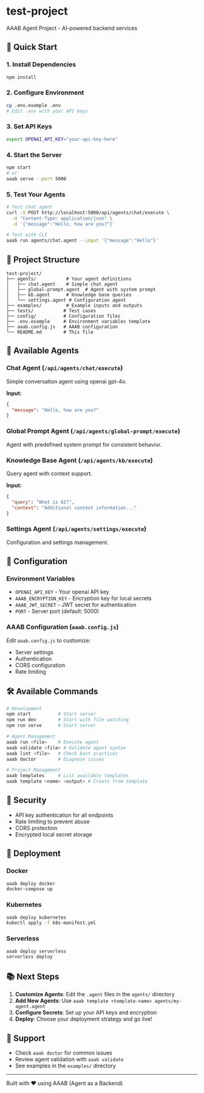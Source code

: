 # test-project

AAAB Agent Project - AI-powered backend services

## 🚀 Quick Start

### 1. Install Dependencies
```bash
npm install
```

### 2. Configure Environment
```bash
cp .env.example .env
# Edit .env with your API keys
```

### 3. Set API Keys
```bash
export OPENAI_API_KEY="your-api-key-here"
```

### 4. Start the Server
```bash
npm start
# or
aaab serve --port 5000
```

### 5. Test Your Agents
```bash
# Test chat agent
curl -X POST http://localhost:5000/api/agents/chat/execute \
  -H "Content-Type: application/json" \
  -d '{"message":"Hello, how are you?"}'

# Test with CLI
aaab run agents/chat.agent --input '{"message":"Hello"}'
```

## 📁 Project Structure

```
test-project/
├── agents/           # Your agent definitions
│   ├── chat.agent    # Simple chat agent
│   ├── global-prompt.agent  # Agent with system prompt
│   ├── kb.agent      # Knowledge base queries
│   └── settings.agent # Configuration agent
├── examples/         # Example inputs and outputs
├── tests/           # Test cases
├── config/          # Configuration files
├── .env.example     # Environment variables template
├── aaab.config.js   # AAAB configuration
└── README.md        # This file
```

## 🤖 Available Agents

### Chat Agent (`/api/agents/chat/execute`)
Simple conversation agent using openai gpt-4o.

**Input:**
```json
{
  "message": "Hello, how are you?"
}
```

### Global Prompt Agent (`/api/agents/global-prompt/execute`)
Agent with predefined system prompt for consistent behavior.

### Knowledge Base Agent (`/api/agents/kb/execute`)
Query agent with context support.

**Input:**
```json
{
  "query": "What is AI?",
  "context": "Additional context information..."
}
```

### Settings Agent (`/api/agents/settings/execute`)
Configuration and settings management.

## 🔧 Configuration

### Environment Variables
- `OPENAI_API_KEY` - Your openai API key
- `AAAB_ENCRYPTION_KEY` - Encryption key for local secrets
- `AAAB_JWT_SECRET` - JWT secret for authentication
- `PORT` - Server port (default: 5000)

### AAAB Configuration (`aaab.config.js`)
Edit `aaab.config.js` to customize:
- Server settings
- Authentication
- CORS configuration
- Rate limiting

## 🛠️ Available Commands

```bash
# Development
npm start          # Start server
npm run dev        # Start with file watching
npm run serve      # Start server

# Agent Management
aaab run <file>    # Execute agent
aaab validate <file> # Validate agent syntax
aaab lint <file>   # Check best practices
aaab doctor        # Diagnose issues

# Project Management
aaab templates     # List available templates
aaab template <name> <output> # Create from template
```

## 🔐 Security

- API key authentication for all endpoints
- Rate limiting to prevent abuse
- CORS protection
- Encrypted local secret storage

## 🚢 Deployment

### Docker
```bash
aaab deploy docker
docker-compose up
```

### Kubernetes
```bash
aaab deploy kubernetes
kubectl apply -f k8s-manifest.yml
```

### Serverless
```bash
aaab deploy serverless
serverless deploy
```

## 📚 Next Steps

1. **Customize Agents**: Edit the `.agent` files in the `agents/` directory
2. **Add New Agents**: Use `aaab template <template-name> agents/my-agent.agent`
3. **Configure Secrets**: Set up your API keys and encryption
4. **Deploy**: Choose your deployment strategy and go live!

## 🤝 Support

- Check `aaab doctor` for common issues
- Review agent validation with `aaab validate`
- See examples in the `examples/` directory

---

Built with ❤️ using AAAB (Agent as a Backend)
